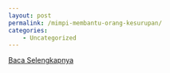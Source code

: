 ```yaml
---
layout: post
permalink: /mimpi-membantu-orang-kesurupan/
categories:
    - Uncategorized
---
```


[Baca Selengkapnya](/07)